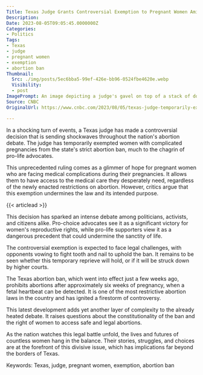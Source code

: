 ```yaml
---
Title: Texas Judge Grants Controversial Exemption to Pregnant Women Amidst Abortion Ban!
Description: 
Date: 2023-08-05T09:05:45.0000000Z
Categories:
- Politics
Tags:
- Texas
- judge
- pregnant women
- exemption
- abortion ban
Thumbnail:
  Src: ./img/posts/5ec6bba5-99ef-426e-bb96-0524fbe4620e.webp
  Visibility:
  - post
ImagePrompt: An image depicting a judge's gavel on top of a stack of documents, symbolizing the controversial abortion ban exemption ruling in Texas.
Source: CNBC
OriginalUrl: https://www.cnbc.com/2023/08/05/texas-judge-temporarily-exempts-women-with-complicated-pregnancies-from-abortion-ban.html

---
```

In a shocking turn of events, a Texas judge has made a controversial decision that is sending shockwaves throughout the nation's abortion debate. The judge has temporarily exempted women with complicated pregnancies from the state's strict abortion ban, much to the chagrin of pro-life advocates. 

This unprecedented ruling comes as a glimmer of hope for pregnant women who are facing medical complications during their pregnancies. It allows them to have access to the medical care they desperately need, regardless of the newly enacted restrictions on abortion. However, critics argue that this exemption undermines the law and its intended purpose.

{{< articlead >}}

This decision has sparked an intense debate among politicians, activists, and citizens alike. Pro-choice advocates see it as a significant victory for women's reproductive rights, while pro-life supporters view it as a dangerous precedent that could undermine the sanctity of life.

The controversial exemption is expected to face legal challenges, with opponents vowing to fight tooth and nail to uphold the ban. It remains to be seen whether this temporary reprieve will hold, or if it will be struck down by higher courts.

The Texas abortion ban, which went into effect just a few weeks ago, prohibits abortions after approximately six weeks of pregnancy, when a fetal heartbeat can be detected. It is one of the most restrictive abortion laws in the country and has ignited a firestorm of controversy.

This latest development adds yet another layer of complexity to the already heated debate. It raises questions about the constitutionality of the ban and the right of women to access safe and legal abortions.

As the nation watches this legal battle unfold, the lives and futures of countless women hang in the balance. Their stories, struggles, and choices are at the forefront of this divisive issue, which has implications far beyond the borders of Texas.

Keywords: Texas, judge, pregnant women, exemption, abortion ban
